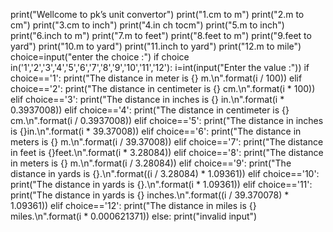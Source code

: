 print("Wellcome to pk’s unit convertor")
print("1.cm to m")
print("2.m to cm")
print("3.cm to inch")
print("4.in ch tocm")
print("5.m to inch")
print("6.inch to m")
print("7.m to feet")
print("8.feet to m")
print("9.feet to yard")
print("10.m to yard")
print("11.inch to yard")
print("12.m to mile")
choice=input("enter the choice  :")
if choice in('1','2','3','4','5','6','7','8','9','10','11','12'):
    i=int(input("Enter the value   :"))
    if choice=='1':
        print("The distance in meter is {} m.\n".format(i / 100))
    elif choice=='2':
        print("The distance in centimeter is {} cm.\n".format(i * 100))
    elif choice=='3':
        print("The distance in inches is {} in.\n".format(i * 0.3937008))
    elif choice=='4':
        print("The distance in centimeter is {} cm.\n".format(i / 0.3937008))
    elif choice=='5':
        print("The distance in inches is {}in.\n".format(i * 39.37008))
    elif choice=='6':
        print("The distance in meters is {} m.\n".format(i / 39.37008))
    elif choice=='7':
        print("The distance in feet is {}feet.\n".format(i * 3.28084))
    elif choice=='8':
        print("The distance in meters is {} m.\n".format(i / 3.28084))
    elif choice=='9':
        print("The distance in yards is {}.\n".format((i / 3.28084) * 1.09361))
    elif choice=='10':
        print("The distance in yards is {}.\n".format(i * 1.09361))
    elif choice=='11':
        print("The distance in yards is {} inches.\n".format((i / 39.370078) * 1.09361))
    elif choice=='12':
        print("The distance in miles is {} miles.\n".format(i * 0.000621371))
else:
    print("invalid input")
